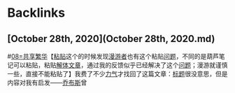 
# Backlinks
## [October 28th, 2020](October 28th, 2020.md)

#[08=共享繁华](08=共享繁华.md)【[粘贴](粘贴.md)这个的时候发现[漫游者](漫游者.md)也有这个粘贴[问题](问题.md)，不同的是葫芦笔记可以粘贴，粘贴[解体](解体.md)[文章](文章.md)，通过我的反馈似乎已经解决了这个[问题](问题.md)；漫游就谨慎一些，直接不能粘贴了】我费了不少[力气](力气.md)才找回了这篇文章：[标题](标题.md)很没意思，但是内容对我有启发——[乔布斯](乔布斯.md)曾

